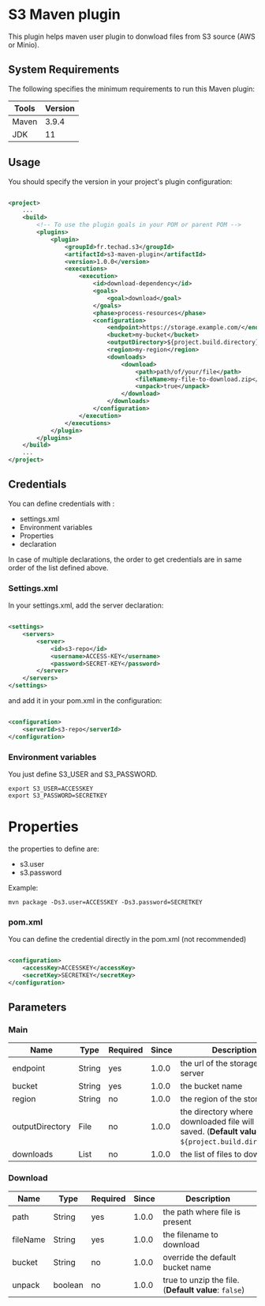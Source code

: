 # S3 Maven plugin

This plugin helps maven user plugin to donwload files from S3 source (AWS or Minio).

## System Requirements

The following specifies the minimum requirements to run this Maven plugin:

| Tools | Version |
|-------|---------|
| Maven | 3.9.4   |
| JDK   | 11      |

## Usage

You should specify the version in your project's plugin configuration:

```XML 

<project>
    ...
    <build>
        <!-- To use the plugin goals in your POM or parent POM -->
        <plugins>
            <plugin>
                <groupId>fr.techad.s3</groupId>
                <artifactId>s3-maven-plugin</artifactId>
                <version>1.0.0</version>
                <executions>
                    <execution>
                        <id>download-dependency</id>
                        <goals>
                            <goal>download</goal>
                        </goals>
                        <phase>process-resources</phase>
                        <configuration>
                            <endpoint>https://storage.example.com/</endpoint>
                            <bucket>my-bucket</bucket>
                            <outputDirectory>${project.build.directory}/staging</outputDirectory>
                            <region>my-region</region>
                            <downloads>
                                <download>
                                    <path>path/of/your/file</path>
                                    <fileName>my-file-to-download.zip</fileName>
                                    <unpack>true</unpack>
                                </download>
                            </downloads>
                        </configuration>
                    </execution>
                </executions>
            </plugin>
        </plugins>
    </build>
    ...
</project>
```

## Credentials

You can define credentials with  :

* settings.xml
* Environment variables
* Properties
* declaration

In case of multiple declarations, the order to get credentials are in same order of the list defined above.

### Settings.xml

In your settings.xml, add the server declaration:

```XML

<settings>
    <servers>
        <server>
            <id>s3-repo</id>
            <username>ACCESS-KEY</username>
            <password>SECRET-KEY</password>
        </server>
    </servers>
</settings>
```

and add it in your pom.xml in the configuration:

```XML

<configuration>
    <serverId>s3-repo</serverId>
</configuration>
```

### Environment variables

You just define S3_USER and S3_PASSWORD.

```shell
export S3_USER=ACCESSKEY
export S3_PASSWORD=SECRETKEY
```

# Properties

the properties to define are:

* s3.user
* s3.password

Example:

```shell
mvn package -Ds3.user=ACCESSKEY -Ds3.password=SECRETKEY
```

### pom.xml

You can define the credential directly in the pom.xml (not recommended)

```XML

<configuration>
    <accessKey>ACCESSKEY</accessKey>
    <secretKey>SECRETKEY</secretKey>
</configuration>
```

## Parameters

### Main

| Name            | Type   | Required | Since | Description                                                                                          |
|-----------------|--------|----------|-------|------------------------------------------------------------------------------------------------------|
| endpoint        | String | yes      | 1.0.0 | the url of the storage objects server                                                                |
| bucket          | String | yes      | 1.0.0 | the bucket name                                                                                      |
| region          | String | no       | 1.0.0 | the region of the storage                                                                            |
| outputDirectory | File   | no       | 1.0.0 | the directory where downloaded file will be saved. (**Default value**: `${project.build.directory}`) |
| downloads       | List   | no       | 1.0.0 | the list of files to download                                                                        |

### Download

| Name     | Type    | Required | Since | Description                                          |
|----------|---------|----------|-------|------------------------------------------------------|
| path     | String  | yes      | 1.0.0 | the path where file is present                       |
| fileName | String  | yes      | 1.0.0 | the filename to download                             |
| bucket   | String  | no       | 1.0.0 | override the default bucket name                     |
| unpack   | boolean | no       | 1.0.0 | true to unzip the file. (**Default value**: `false`) |
